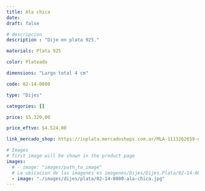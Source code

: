 ```yaml
---
title: Ala chica
date: 
draft: false

# descripcion
description : "Dije en plata 925."

materials: Plata 925

color: Plateado

dimensions: "Largo total 4 cm"

code: 02-14-0880

type: "Dijes"

categories: []

price: $5.320,00

price_eftvo: $4.524,00

link_mercado_shop: https://inplata.mercadoshops.com.ar/MLA-1113262659-dije-plata-ala-chica-_JM

# Images
# first image will be shown in the product page
images:
  # - image: "images/path_to_image"
  # La ubicacion de las imagenes es imagenes/Dijes/Dijes.Plata/02-14-0880-ala-chica
  - image: "./images/dijes/plata/02-14-0880-ala-chica.jpg"
---
```

